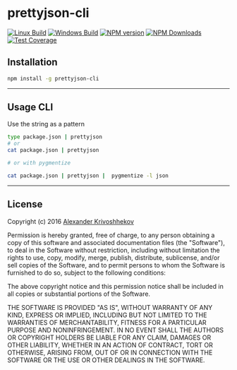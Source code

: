 # prettyjson-cli

[![Linux Build][travis-image]][travis-url]
[![Windows Build][appveyor-image]][appveyor-url]
[![NPM version][npm-v-image]][npm-url]
[![NPM Downloads][npm-dm-image]][npm-url]
[![Test Coverage][coveralls-image]][coveralls-url]


## Installation
```sh
npm install -g prettyjson-cli
```

--------------------------------------------------------------------------------

## Usage CLI
Use the string as a pattern

```sh
type package.json | prettyjson
# or
cat package.json | prettyjson

# or with pygmentize

cat package.json | prettyjson |  pygmentize -l json
```

--------------------------------------------------------------------------------

## License
Copyright (c)  2016 [Alexander Krivoshhekov][github-author-link]

Permission is hereby granted, free of charge, to any person obtaining a copy of this software and associated documentation files (the "Software"), to deal in the Software without restriction, including without limitation the rights to use, copy, modify, merge, publish, distribute, sublicense, and/or sell copies of the Software, and to permit persons to whom the Software is furnished to do so, subject to the following conditions:

The above copyright notice and this permission notice shall be included in all copies or substantial portions of the Software.

THE SOFTWARE IS PROVIDED "AS IS", WITHOUT WARRANTY OF ANY KIND, EXPRESS OR IMPLIED, INCLUDING BUT NOT LIMITED TO THE WARRANTIES OF MERCHANTABILITY, FITNESS FOR A PARTICULAR PURPOSE AND NONINFRINGEMENT. IN NO EVENT SHALL THE AUTHORS OR COPYRIGHT HOLDERS BE LIABLE FOR ANY CLAIM, DAMAGES OR OTHER LIABILITY, WHETHER IN AN ACTION OF CONTRACT, TORT OR OTHERWISE, ARISING FROM, OUT OF OR IN CONNECTION WITH THE SOFTWARE OR THE USE OR OTHER DEALINGS IN THE SOFTWARE.

[github-author-link]: http://github.com/SuperPaintman
[npm-url]: https://www.npmjs.com/package/prettyjson-cli
[npm-v-image]: https://img.shields.io/npm/v/prettyjson-cli.svg
[npm-dm-image]: https://img.shields.io/npm/dm/prettyjson-cli.svg
[travis-image]: https://img.shields.io/travis/SuperPaintman/prettyjson-cli/master.svg?label=linux
[travis-url]: https://travis-ci.org/SuperPaintman/prettyjson-cli
[appveyor-image]: https://img.shields.io/appveyor/ci/SuperPaintman/prettyjson-cli/master.svg?label=windows
[appveyor-url]: https://ci.appveyor.com/project/SuperPaintman/prettyjson-cli
[coveralls-image]: https://img.shields.io/coveralls/SuperPaintman/prettyjson-cli/master.svg
[coveralls-url]: https://coveralls.io/r/SuperPaintman/prettyjson-cli?branch=master
